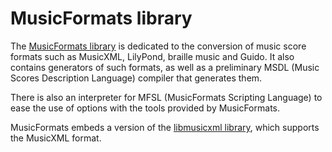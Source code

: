 # MusicFormats library

The [MusicFormats library](https://github.com/jacques-menu/musicformats) is dedicated to the conversion of music score formats such as MusicXML, LilyPond, braille music and Guido.
It also contains generators of such formats, as well as a preliminary MSDL (Music Scores Description Language) compiler that generates them.

There is also an interpreter for MFSL (MusicFormats Scripting Language) to ease the use of options with the tools provided by MusicFormats.

MusicFormats embeds a version of the [libmusicxml library](https://github.com/grame-cncm/libmusicxml.git), which supports the MusicXML format.

